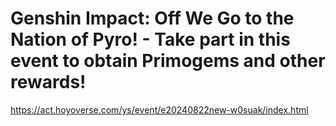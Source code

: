 # Genshin Impact: Off We Go to the Nation of Pyro! - Take part in this event to obtain Primogems and other rewards!
https://act.hoyoverse.com/ys/event/e20240822new-w0suak/index.html